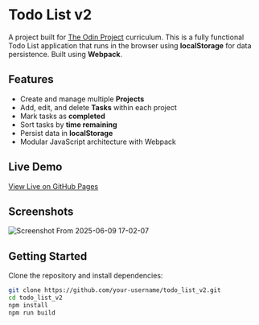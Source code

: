 # Todo List v2

A project built for [The Odin Project](https://www.theodinproject.com/) curriculum. This is a fully functional Todo List application that runs in the browser using **localStorage** for data persistence. Built using **Webpack**.

## Features

- Create and manage multiple **Projects**
- Add, edit, and delete **Tasks** within each project
- Mark tasks as **completed**
- Sort tasks by **time remaining**
- Persist data in **localStorage**
- Modular JavaScript architecture with Webpack

## Live Demo

[View Live on GitHub Pages](https://mozartdd.github.io/todo_list_v2/)  

## Screenshots

![Screenshot From 2025-06-09 17-02-07](https://github.com/user-attachments/assets/69f390f0-9ff5-46b1-8cba-d7577bb0770c) 

## Getting Started

Clone the repository and install dependencies:

```bash
git clone https://github.com/your-username/todo_list_v2.git
cd todo_list_v2
npm install
npm run build
